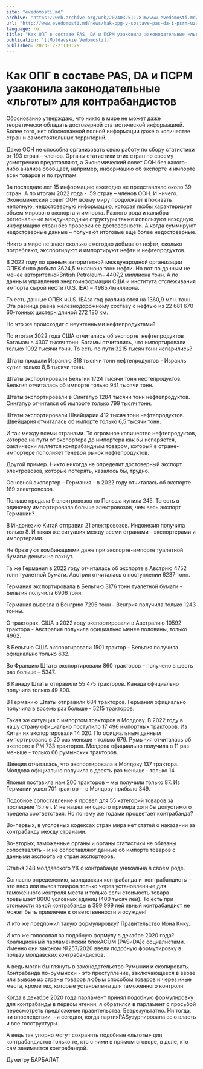 ```yaml
---
site: "evedomosti.md"
archive: "https://web.archive.org/web/20240325112816/www.evedomosti.md/news/kak-opg-v-sostave-pas-da-i-psrm-uzakonila-zakonodatelnye-lgo"
url: "http://www.evedomosti.md/news/kak-opg-v-sostave-pas-da-i-psrm-uzakonila-zakonodatelnye-lgo"
language: ru
title: "Как ОПГ в составе PAS, DA и ПСРМ узаконила законодательные «льготы» для контрабандистов"
publication: '[[Moldavskie Vedomosti]]'
published: 2023-12-21T10:29
---
```


# Как ОПГ в составе PAS, DA и ПСРМ узаконила законодательные «льготы» для контрабандистов

Обоснованно утверждаю, что никто в мире не может даже теоретически обладать достоверной статистической информацией. Более того, нет обоснованной полной информации даже о количестве стран и самостоятельных территорий.

Даже ООН не способна организовать свою работу по сбору статистики от 193 стран – членов. Органы статистики этих стран по своему усмотрению представляют, а Экономический совет ООН без какого-либо анализа обобщает, например, информацию об экспорте и импорте всех товаров и по группам.

За последние лет 15 информацию ежегодно не представляло около 39 стран. А по итогам 2022 года -  59 стран – членов ООН. И ничего. Экономический совет ООН всему миру продолжает втюхивать неполную, недостоверную информацию, которая якобы характеризует объем мирового экспорта и импорта. Разного рода и калибра региональные международные структуры также используют исходную информацию стран без проверки ее достоверности. А когда суммируют недостоверные данные – получают итоговые еще более недостоверные.

Никто в мире не знает сколько ежегодно добывают нефти, сколько потребляют, экспортируют и импортируют нефти и нефтепродуктов.

В 2022 году по данным авторитетной международной организации ОПЕК было добыто 3624,5 миллиона тонн нефти. Но вот по данным не менее авторитетнойBritish Petroleum– 4407,2 миллиона тонн. А по данным управления энергоинформации США и института отслеживания импорта сырой нефти (U.S. IEA) – 4985,4миллиона.

То есть данные ОПЕК иU.S. IEAза год различаются на 1360,9 млн. тонн. Эта разница равна железнодорожному составу с нефтью из 22 681 670 60-тонных цистерн длиной 272 180 км.

Но что же происходит с неучтенными нефтепродуктами?

По итогам 2022 года США отчитались об экспорте  нефтепродуктов Багамам в 4307 тысяч тонн. Багамы отчитались, что импортировали только 1092 тысячи тонн. То есть по пути 3215 тысяч тонн испарились?

Штаты продали Израилю 318 тысячи тонн нефтепродуктов - Израиль купил только 8,8 тысячи тонн.

Штаты экспортировали Бельгии 1724 тысячи тонн нефтепродуктов. Бельгия отчиталась об импорте только 941 тысячи тонн.

Штаты экспортировали в Сингапур 1284 тысячи тонн нефтепродуктов. Сингапур отчитался об импорте только 799 тысяч тонн.

Штаты экспортировали Швейцарии 412 тысяч тонн нефтепродуктов. Швейцария отчиталась об импорте только 6,5 тысячи тонн.

И так между всеми странами. То огромное количество нефтепродуктов, которое на пути от экспортера до импортера как бы испаряется, фактически является контрабандным товаром, который в стране-импортере пополняет теневой рынок нефтепродуктов.

Другой пример. Никто никогда не определит достоверный экспорт электровозов, которые потерять, казалось бы, трудно.

Основной экспортер – Германия - в 2022 году отчиталась об экспорте 169 электровозов.

Польше продала 9 электровозов но Польша купила 245. То есть в одиночку импортировала больше электровозов, чем весь экспорт Германии?

В Индонезию Китай отправил 21 электровозов. Индонезия получила только 8. И такая же ситуация между всеми странами - экспортерами и импортерами.

Не брезгуют комбинациями даже при экспорте-импорте туалетной бумаги: деньги не пахнут.

Та же Германия в 2022 году отчиталась об экспорте в Австрию 4752 тонн туалетной бумаги. Австрия отчиталась о поступлении 6237 тонн.

Германия экспортировала в Бельгию 3176 тонн туалетной бумаги - Бельгия получила 6906 тонн.

Германия вывезла в Венгрию 7295 тонн - Венгрия получила только 1243 тонны.

О тракторах. США в 2022 году экспортировали в Австралию 10592 трактора - Австралия получила официально менее половины, только 4962.

В Бельгию США экспортировали 1501 трактор - Бельгия получила официально только 632.

Во Францию Штаты экспортировали 860 тракторов – получено в шесть раз больше – 5347.

В Канаду Штаты отправили 55 475 тракторов. Канада официально получила только 49 800.

В Германию Штаты отправили 684 тракторов. Германия официально получила в восемь раз больше - 5215 тракторов.

Такая же ситуация с импортом тракторов в Молдову. В 2022 году в нашу страну официально поступило 17 496 импортных тракторов. Из Китая их экспортировали 14 020. По официальным данным импортировано в 20 раз меньше - только 679. Румыния отчиталась об экспорте в РМ 733 тракторов. Молдова официально получила в 11 раз меньше - только 66 румынских тракторов.

Швеция отчиталась, что экспортировала в Молдову 137 трактора. Молдова официально получила в десять раз меньше - только 14.

Япония поставила нам 200 тракторов – мы получили только 87. Из Германии ушел 701 трактор -  в Молдову прибыло 349.

Подобное сопоставление я провел для 55 категорий товаров за последние 15 лет. И не нашел ни одного примера хотя бы допустимого предела соответствия. Но почему же годами процветает контрабанда?

Во-первых, в уголовных кодексах стран мира нет статей о наказании за контрабанду между странами.

Во-вторых, таможенные органы и органы статистики не обязаны сопоставлять - и не сопоставляют данные об импорте товаров с данными экспорта из стран экспортеров.

Статья 248 молдавского УК о контрабанде уникальна в своем роде.

Согласно определению, молдавская контрабанда и  контрабандисты – это ввоз или вывоз товаров только через установленные для таможенного контроля места и только если стоимость товара превышает 8000 условных единиц (400 тысяч лей). То есть при стоимости явной контрабанды в 399 999 лей явный контрабандист не может быть привлечен к ответственности и осужден!

И кто же предложил такую формулировку? Правительство Иона Кику.

И кто же голосовал за подобную формулу в декабре 2020 года? Коалиционный парламентский блокACUM (PASиDA)с социалистами. Именно они законом №257/2020 ввели подобную формулировку в пользу молдавских контрабандистов.

А ведь могли бы глянуть в законодательство Румынии и скопировать. Контрабанда по-румынски - это преступление, заключающееся в ввозе или вывозе из страны товаров любым способом товаров и через иные места, кроме тех, которые установлены для таможенного контроля.

Когда в декабре 2020 года парламент принял подобную формулировку для контрабанды в первом чтении, я обратился в парламент с просьбой пересмотреть предложение правительства. Безрезультатно. Ни тогда, ни впоследствии, ни сегодня, когда партияPASузурпировала всю власть и все госструктуры.

А ведь так упорно могут сохранять подобные «льготы» для контрабандистов только те, кто с ними в прямом сговоре, в доле, кто сам занимается контрабандой.

Думитру БАРБАЛАТ